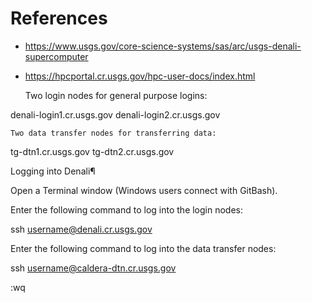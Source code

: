 # References

- https://www.usgs.gov/core-science-systems/sas/arc/usgs-denali-supercomputer

- https://hpcportal.cr.usgs.gov/hpc-user-docs/index.html




    Two login nodes for general purpose logins:

denali-login1.cr.usgs.gov
denali-login2.cr.usgs.gov

    Two data transfer nodes for transferring data:

tg-dtn1.cr.usgs.gov
tg-dtn2.cr.usgs.gov

Logging into Denali¶

Open a Terminal window (Windows users connect with GitBash).

Enter the following command to log into the login nodes:

ssh username@denali.cr.usgs.gov

Enter the following command to log into the data transfer nodes:

ssh username@caldera-dtn.cr.usgs.gov


:wq

